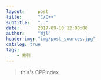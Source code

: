 ```yaml
---
layout:     post
title:      "C/C++"
subtitle:   ".."
date:       2017-09-10 12:00:00
author:     "Wjl"
header-img: "img/post_sources.jpg"
catalog: true
tags:
    - 索引
---
```


> this's CPPIndex
